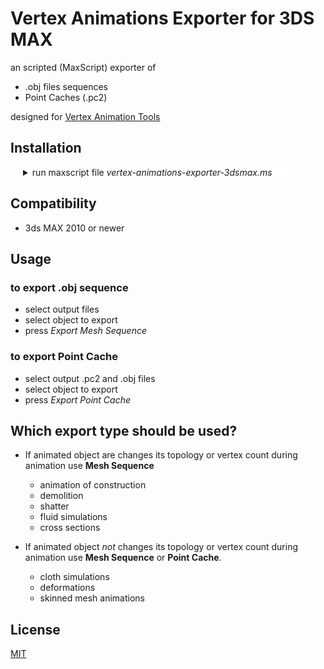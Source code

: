  
# Vertex Animations Exporter for 3DS MAX

 an scripted (MaxScript) exporter of 
 * .obj files sequences 
 * Point Caches (.pc2) 
 

 designed for  [Vertex Animation Tools](http://u3d.as/1iJP)  

## Installation
 
 <details style=" background-color:white; padding-left: 10px; margin-left: 10px; margin-right: 60px;" >
  <summary>  run maxscript file <i>vertex-animations-exporter-3dsmax.ms</i>  </summary>

 ![alt text](https://polyflow.xyz/content/vertex-animation-tools/vertex-animations-exporter-3dsmax/vertex-animations-exporter-3dsmax-runscript-gif.gif)

</details>

## Compatibility
* 3ds MAX 2010 or newer


## Usage

### to export .obj sequence
* select output files
* select object to export
* press _Export Mesh Sequence_

### to export Point Cache  
* select output .pc2 and .obj files
* select object to export
* press _Export Point Cache_

## Which export type should be used?

* If animated object are changes its topology or vertex count during animation use **Mesh Sequence**  
    * animation of construction
    * demolition
    * shatter
    * fluid simulations
    * cross sections

* If animated object *not* changes its topology or vertex count during animation use **Mesh Sequence** or **Point Cache**. 
    * cloth simulations 
    * deformations 
    * skinned mesh animations 
 

 

## License
[MIT](https://choosealicense.com/licenses/mit/)